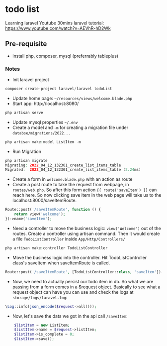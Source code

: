 # todo list
 
Learning laravel
Youtube 30mins laravel tutorial: https://www.youtube.com/watch?v=AEVhR-hD2Wk

## Pre-requisite
- install php, composer, mysql (preferrably tableplus)

### Notes
- Init laravel project
```php
composer create-project laravel/laravel todoList
```
- Update home page: `~/resources/views/welcome.blade.php`
- Start app: http://localhost:8080/
```php
php artisan serve 
```
- Update mysql properties `~/.env`
- Create a model and `-m` for creating a migration file under `databse/migrations/2022...`
```php
php artisan make:model ListItem -m
```
- Run Migration
```php
php artisan migrate
Migrating: 2022_04_12_132301_create_list_items_table
Migrated:  2022_04_12_132301_create_list_items_table (2.24ms)
```
- Create a form in `welcome.blade.php` with an action as route
- Create a post route to take the request from webpage, in `routes/web.php`. So after this form action `{{ route('saveItem') }}` can reach here. So now clicking save item in the web page will take us to the localhost:8000/saveItemRoute.
```php
Route::post('/saveItemRoute', function () {
    return view('welcome');
})->name('saveItem');
``` 
- Need a controller to move the business logic: `view('Welcome')` out of the routes. Create a controller using artisan command. Then it would create a file `TodoListController` inside `App/Http/Controllers/`
```php
php artisan make:controller TodoListController
```
- Move the business logic into the controller. Hit TodoListController class's saveItem when saveItemRoute is called.
```php
Route::post('/saveItemRoute', [TodoListController::class, 'saveItem'])->name('saveItem');
```
- Now, we need to actually persist our todo item in db. So what we are passing from a form comes in a $request object. Basically to see what a request object can have you can use and check the logs at `storage/logs/laravel.log`:
```php
\Log::info(json_encode($request->all()));
```
- Now, let's save the data we got in the api call `/saveItem`:
```php
    $listItem = new ListItem;        
    $listItem->name = $request->listItem;
    $listItem->is_complete = 0;
    $listItem->save();
```

